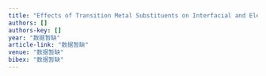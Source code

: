```yaml
---
title: "Effects of Transition Metal Substituents on Interfacial and Electronic Structure of CH3NH3PbI3/TiO2 Interface: A First-Principles Comparative Study"
authors: []
authors-key: []
year: "数据暂缺"
article-link: "数据暂缺"
venue: "数据暂缺"
bibex: "数据暂缺"
---
```

